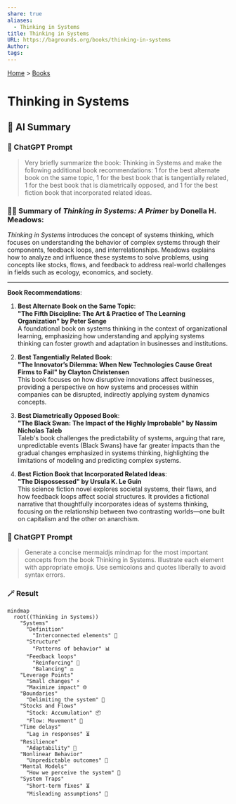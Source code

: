 ```yaml
---  
share: true  
aliases:  
  - Thinking in Systems  
title: Thinking in Systems  
URL: https://bagrounds.org/books/thinking-in-systems  
Author:   
tags:   
---  
```

[Home](../index.md) > [Books](./index.md)  
# Thinking in Systems  
## 🤖 AI Summary  
### 💬 ChatGPT Prompt  
> Very briefly summarize the book: Thinking in Systems and make the following additional book recommendations: 1 for the best alternate book on the same topic, 1 for the best book that is tangentially related, 1 for the best book that is diametrically opposed, and 1 for the best fiction book that incorporated related ideas.  
  
### 🤖💬 **Summary of _Thinking in Systems: A Primer_ by Donella H. Meadows**:    
_Thinking in Systems_ introduces the concept of systems thinking, which focuses on understanding the behavior of complex systems through their components, feedback loops, and interrelationships. Meadows explains how to analyze and influence these systems to solve problems, using concepts like stocks, flows, and feedback to address real-world challenges in fields such as ecology, economics, and society.  
  
---  
  
**Book Recommendations**:  
  
1. **Best Alternate Book on the Same Topic**:    
    **"The Fifth Discipline: The Art & Practice of The Learning Organization" by Peter Senge**    
    A foundational book on systems thinking in the context of organizational learning, emphasizing how understanding and applying systems thinking can foster growth and adaptation in businesses and institutions.  
      
2. **Best Tangentially Related Book**:    
    **"The Innovator’s Dilemma: When New Technologies Cause Great Firms to Fail" by Clayton Christensen**    
    This book focuses on how disruptive innovations affect businesses, providing a perspective on how systems and processes within companies can be disrupted, indirectly applying system dynamics concepts.  
      
3. **Best Diametrically Opposed Book**:    
    **"The Black Swan: The Impact of the Highly Improbable" by Nassim Nicholas Taleb**    
    Taleb's book challenges the predictability of systems, arguing that rare, unpredictable events (Black Swans) have far greater impacts than the gradual changes emphasized in systems thinking, highlighting the limitations of modeling and predicting complex systems.  
      
4. **Best Fiction Book that Incorporated Related Ideas**:    
    **"The Dispossessed" by Ursula K. Le Guin**    
    This science fiction novel explores societal systems, their flaws, and how feedback loops affect social structures. It provides a fictional narrative that thoughtfully incorporates ideas of systems thinking, focusing on the relationship between two contrasting worlds—one built on capitalism and the other on anarchism.  
  
### 💬 ChatGPT Prompt  
> Generate a concise mermaidjs mindmap for the most important concepts from the book Thinking in Systems. Illustrate each element with appropriate emojis. Use semicolons and quotes liberally to avoid syntax errors.  
  
### 🪄 Result  
```mermaid  
mindmap  
  root((Thinking in Systems))  
    "Systems"   
      "Definition"   
        "Interconnected elements" 🧩  
      "Structure"   
        "Patterns of behavior" 📊  
      "Feedback loops"   
        "Reinforcing" 🔄   
        "Balancing" ⚖️  
    "Leverage Points"   
      "Small changes" ⚡  
      "Maximize impact" 🌐  
    "Boundaries"   
      "Delimiting the system" 🚧  
    "Stocks and Flows"   
      "Stock: Accumulation" 📦  
      "Flow: Movement" 🌊  
    "Time delays"   
      "Lag in responses" ⏳  
    "Resilience"   
      "Adaptability" 🌱  
    "Nonlinear Behavior"   
      "Unpredictable outcomes" 🔮  
    "Mental Models"   
      "How we perceive the system" 🧠  
    "System Traps"   
      "Short-term fixes" ⏳  
      "Misleading assumptions" 💭  
```  
